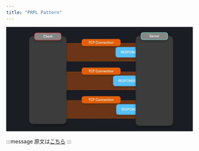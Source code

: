 ```yaml
---
title: "PRPL Pattern"
---
```


![](/images/learning-patterns/prpl-1280w.jpg)

:::message
原文は[こちら]()
:::
